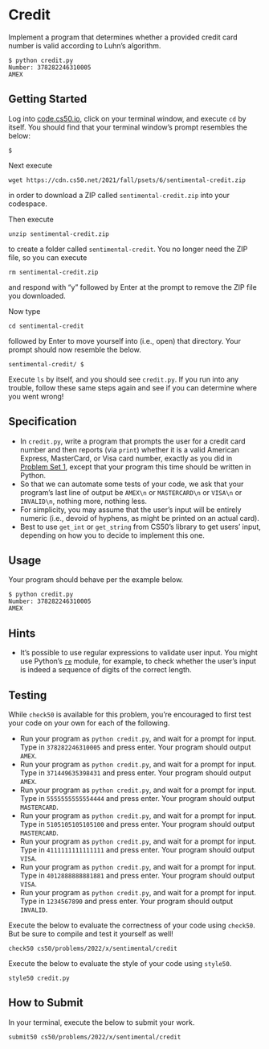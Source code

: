 # Credit

Implement a program that determines whether a provided credit card number is valid according to Luhn’s algorithm.
```
$ python credit.py
Number: 378282246310005
AMEX
```

## Getting Started

Log into [code.cs50.io](https://code.cs50.io/), click on your terminal window, and execute `cd` by itself. You should find that your terminal window’s prompt resembles the below:
```
$
```
Next execute
```
wget https://cdn.cs50.net/2021/fall/psets/6/sentimental-credit.zip
```
in order to download a ZIP called `sentimental-credit.zip` into your codespace.

Then execute
```
unzip sentimental-credit.zip
```
to create a folder called `sentimental-credit`. You no longer need the ZIP file, so you can execute
```
rm sentimental-credit.zip
```
and respond with “y” followed by Enter at the prompt to remove the ZIP file you downloaded.

Now type
```
cd sentimental-credit
```
followed by Enter to move yourself into (i.e., open) that directory. Your prompt should now resemble the below.
```
sentimental-credit/ $
```
Execute `ls` by itself, and you should see `credit.py`. If you run into any trouble, follow these same steps again and see if you can determine where you went wrong!

## Specification

* In `credit.py`, write a program that prompts the user for a credit card number and then reports (via `print`) whether it is a valid American Express, MasterCard, or Visa card number, exactly as you did in [Problem Set 1](https://mr-poston.github.io/apcsp/curriculum/1/assignments/pset1/), except that your program this time should be written in Python.
* So that we can automate some tests of your code, we ask that your program’s last line of output be `AMEX\n` or `MASTERCARD\n` or `VISA\n` or `INVALID\n`, nothing more, nothing less.
* For simplicity, you may assume that the user’s input will be entirely numeric (i.e., devoid of hyphens, as might be printed on an actual card).
* Best to use `get_int` or `get_string` from CS50’s library to get users’ input, depending on how you to decide to implement this one.

## Usage

Your program should behave per the example below.
```
$ python credit.py
Number: 378282246310005
AMEX
```

## Hints

* It’s possible to use regular expressions to validate user input. You might use Python’s [`re`](https://docs.python.org/3/library/re.html) module, for example, to check whether the user’s input is indeed a sequence of digits of the correct length.

## Testing

While `check50` is available for this problem, you’re encouraged to first test your code on your own for each of the following.

* Run your program as `python credit.py`, and wait for a prompt for input. Type in `378282246310005` and press enter. Your program should output `AMEX`.
* Run your program as `python credit.py`, and wait for a prompt for input. Type in `371449635398431` and press enter. Your program should output `AMEX`.
* Run your program as `python credit.py`, and wait for a prompt for input. Type in `5555555555554444` and press enter. Your program should output `MASTERCARD`.
* Run your program as `python credit.py`, and wait for a prompt for input. Type in `5105105105105100` and press enter. Your program should output `MASTERCARD`.
* Run your program as `python credit.py`, and wait for a prompt for input. Type in `4111111111111111` and press enter. Your program should output `VISA`.
* Run your program as `python credit.py`, and wait for a prompt for input. Type in `4012888888881881` and press enter. Your program should output `VISA`.
* Run your program as `python credit.py`, and wait for a prompt for input. Type in `1234567890` and press enter. Your program should output `INVALID`.

Execute the below to evaluate the correctness of your code using `check50`. But be sure to compile and test it yourself as well!
```
check50 cs50/problems/2022/x/sentimental/credit
```
Execute the below to evaluate the style of your code using `style50`.
```
style50 credit.py
```

## How to Submit

In your terminal, execute the below to submit your work.
```
submit50 cs50/problems/2022/x/sentimental/credit
```